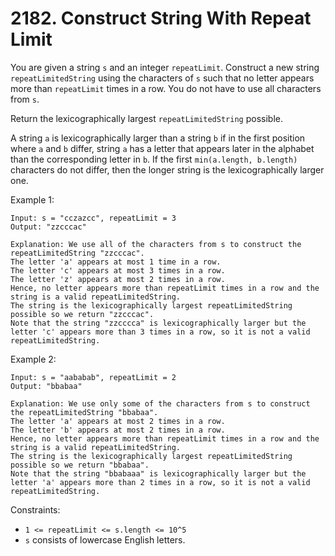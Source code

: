 # 2182. Construct String With Repeat Limit

You are given a string `s` and an integer `repeatLimit`. Construct a new string `repeatLimitedString` using the characters of `s` such that no letter appears more than `repeatLimit` times in a row. You do not have to use all characters from `s`.

Return the lexicographically largest `repeatLimitedString` possible.

A string `a` is lexicographically larger than a string `b` if in the first position where `a` and `b` differ, string `a` has a letter that appears later in the alphabet than the corresponding letter in `b`. If the first `min(a.length, b.length)` characters do not differ, then the longer string is the lexicographically larger one.

Example 1:

    Input: s = "cczazcc", repeatLimit = 3
    Output: "zzcccac"
    
    Explanation: We use all of the characters from s to construct the repeatLimitedString "zzcccac".
    The letter 'a' appears at most 1 time in a row.
    The letter 'c' appears at most 3 times in a row.
    The letter 'z' appears at most 2 times in a row.
    Hence, no letter appears more than repeatLimit times in a row and the string is a valid repeatLimitedString.
    The string is the lexicographically largest repeatLimitedString possible so we return "zzcccac".
    Note that the string "zzcccca" is lexicographically larger but the letter 'c' appears more than 3 times in a row, so it is not a valid repeatLimitedString.

Example 2:

    Input: s = "aababab", repeatLimit = 2
    Output: "bbabaa"

    Explanation: We use only some of the characters from s to construct the repeatLimitedString "bbabaa".
    The letter 'a' appears at most 2 times in a row.
    The letter 'b' appears at most 2 times in a row.
    Hence, no letter appears more than repeatLimit times in a row and the string is a valid repeatLimitedString.
    The string is the lexicographically largest repeatLimitedString possible so we return "bbabaa".
    Note that the string "bbabaaa" is lexicographically larger but the letter 'a' appears more than 2 times in a row, so it is not a valid repeatLimitedString.

Constraints:

- `1 <= repeatLimit <= s.length <= 10^5`
- `s` consists of lowercase English letters.